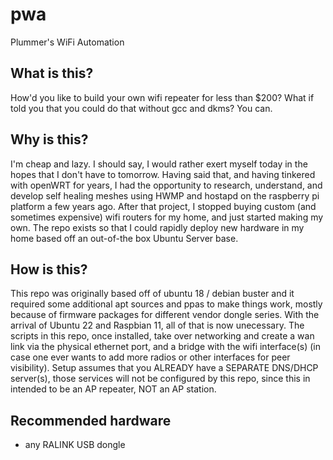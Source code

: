 # pwa
Plummer's WiFi Automation

## What is this?
How'd you like to build your own wifi repeater for less than $200? What if told you that you could do that without gcc and dkms? You can.

## Why is this?
I'm cheap and lazy. I should say, I would rather exert myself today in the hopes that I don't have to tomorrow. Having said that, and having tinkered with openWRT for years, I had the opportunity to research, understand, and develop self healing meshes using HWMP and hostapd on the raspberry pi platform a few years ago. After that project, I stopped buying custom (and sometimes expensive) wifi routers for my home, and just started making my own. The repo exists so that I could rapidly deploy new hardware in my home based off an out-of-the box Ubuntu Server base.

## How is this?
This repo was originally based off of ubuntu 18 / debian buster and it required some additional apt sources and ppas to make things work, mostly because of firmware packages for different vendor dongle series. With the arrival of Ubuntu 22 and Raspbian 11, all of that is now unecessary. The scripts in this repo, once installed, take over networking and create a wan link via the physical ethernet port, and a bridge with the wifi interface(s) (in case one ever wants to add more radios or other interfaces for peer visibility).  Setup assumes that you ALREADY have a SEPARATE DNS/DHCP server(s), those services will not be configured by this repo, since this in intended to be an AP repeater, NOT an AP station.

## Recommended hardware
- any RALINK USB dongle
